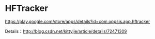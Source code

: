 # HFTracker 
https://play.google.com/store/apps/details?id=com.oppsis.app.hftracker

Details：http://blog.csdn.net/kittyjie/article/details/72471309

